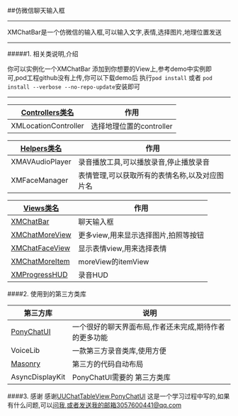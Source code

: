 ##仿微信聊天输入框

-----
XMChatBar是一个仿微信的输入框,可以输入文字,表情,选择图片,地理位置发送


------

#####1. 相关类说明,介绍

你可以实例化一个XMChatBar 添加到你想要的View上,参考demo中实例即可,pod工程github没有上传,你可以下载demo后 执行`pod install` 或者 `pod install --verbose --no-repo-update`安装即可

--------

[Controllers类名]() | 作用
----- | -----
XMLocationController  | 选择地理位置的controller

[Helpers类名]() | 作用
----- | -----
XMAVAudioPlayer | 录音播放工具,可以播放录音,停止播放录音
XMFaceManager  | 表情管理,可以获取所有的表情名称,以及对应图片名

[Views类名]() | 作用
----- | -----
[XMChatBar]() | 聊天输入框
[XMChatMoreView]() | 更多view,用来显示选择图片,拍照等按钮
[XMChatFaceView]() | 显示表情view,用来选择表情
[XMChatMoreItem]() | moreView的itemView
[XMProgressHUD]()  | 录音HUD


####2. 使用到的第三方类库

第三方库 | 说明
----- | -----
[PonyChatUI](https://github.com/PonyGroup/PonyChatUIV2) | 一个很好的聊天界面布局,作者还未完成,期待作者的更多功能
VoiceLib | 一款第三方录音类库,使用方便
[Masonry](https://github.com/SnapKit/Masonry) | 第三方的代码自动布局
AsyncDisplayKit | PonyChatUI需要的 第三方类库


####3. 感谢
感谢[UUChatTableView](https://github.com/ZhipingYang/UUChatTableView),[PonyChatUI](https://github.com/PonyGroup/PonyChatUIV2)  这是一个学习过程中写的,如果有什么问题,可以[问我](https://github.com/ws00801526/XMChatBarExample/issues),或者发送我的邮箱3057600441@qq.com